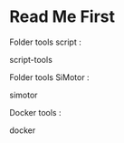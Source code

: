 # Read Me First 

Folder tools script :

script-tools

Folder tools SiMotor : 

simotor

Docker tools : 

docker
